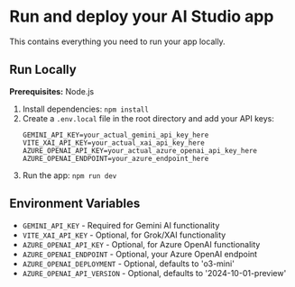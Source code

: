 # Run and deploy your AI Studio app

This contains everything you need to run your app locally.

## Run Locally

**Prerequisites:**  Node.js

1. Install dependencies:
   `npm install`
2. Create a `.env.local` file in the root directory and add your API keys:
   ```
   GEMINI_API_KEY=your_actual_gemini_api_key_here
   VITE_XAI_API_KEY=your_actual_xai_api_key_here
   AZURE_OPENAI_API_KEY=your_actual_azure_openai_api_key_here
   AZURE_OPENAI_ENDPOINT=your_azure_endpoint_here
   ```
3. Run the app:
   `npm run dev`

## Environment Variables

- `GEMINI_API_KEY` - Required for Gemini AI functionality
- `VITE_XAI_API_KEY` - Optional, for Grok/XAI functionality
- `AZURE_OPENAI_API_KEY` - Optional, for Azure OpenAI functionality
- `AZURE_OPENAI_ENDPOINT` - Optional, your Azure OpenAI endpoint
- `AZURE_OPENAI_DEPLOYMENT` - Optional, defaults to 'o3-mini'
- `AZURE_OPENAI_API_VERSION` - Optional, defaults to '2024-10-01-preview'
